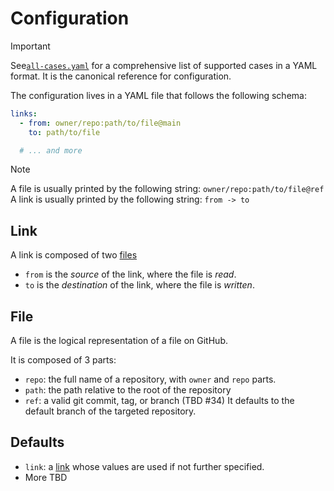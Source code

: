 # Configuration

> [!IMPORTANT]
> See[`all-cases.yaml`](../internal/config/all-cases.yaml) for a comprehensive
> list of supported cases in a YAML format. It is the canonical reference for
> configuration.

The configuration lives in a YAML file that follows the following schema:

```yaml
links:
  - from: owner/repo:path/to/file@main
    to: path/to/file

  # ... and more
```

> [!NOTE]
> A file is usually printed by the following string:
> `owner/repo:path/to/file@ref`
> A link is usually printed by the following string:
> `from -> to`

## Link

A link is composed of two [files](#file)
- `from` is the _source_ of the link, where the file is _read_.
- `to` is the _destination_ of the link, where the file is _written_.

## File

A file is the logical representation of a file on GitHub.

It is composed of 3 parts:

- `repo`: the full name of a repository, with `owner` and `repo` parts.
- `path`: the path relative to the root of the repository
- `ref`: a valid git commit, tag, or branch (TBD #34)
    It defaults to the default branch of the targeted repository.

## Defaults

- `link`: a [link](#link) whose values are used if not further specified.
- More TBD
